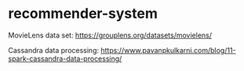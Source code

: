 # recommender-system

MovieLens data set: https://grouplens.org/datasets/movielens/

Cassandra data processing: https://www.pavanpkulkarni.com/blog/11-spark-cassandra-data-processing/